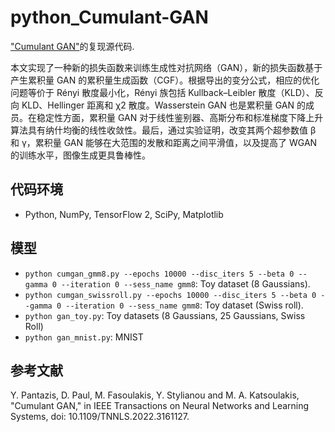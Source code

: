 # python_Cumulant-GAN
["Cumulant GAN"](https://arxiv.org/abs/2006.06625)的复现源代码.

本文实现了一种新的损失函数来训练生成性对抗网络（GAN），新的损失函数基于产生累积量 GAN 的累积量生成函数（CGF）。根据导出的变分公式，相应的优化问题等价于 Rényi 散度最小化，Rényi 族包括 Kullback–Leibler 散度（KLD）、反向 KLD、Hellinger 距离和 χ2 散度。Wasserstein GAN 也是累积量 GAN 的成员。在稳定性方面，累积量 GAN 对于线性鉴别器、高斯分布和标准梯度下降上升算法具有纳什均衡的线性收敛性。最后，通过实验证明，改变其两个超参数值 β 和 γ，累积量 GAN 能够在大范围的发散和距离之间平滑值，以及提高了 WGAN 的训练水平，图像生成更具鲁棒性。


## 代码环境

- Python, NumPy, TensorFlow 2, SciPy, Matplotlib

## 模型

- `python cumgan_gmm8.py --epochs 10000 --disc_iters 5 --beta 0 --gamma 0 --iteration 0 --sess_name gmm8`: Toy dataset (8 Gaussians). 
- `python cumgan_swissroll.py --epochs 10000 --disc_iters 5 --beta 0 --gamma 0 --iteration 0 --sess_name gmm8`: Toy dataset (Swiss roll). 
- `python gan_toy.py`: Toy datasets (8 Gaussians, 25 Gaussians, Swiss Roll)
- `python gan_mnist.py`: MNIST

## 参考文献

Y. Pantazis, D. Paul, M. Fasoulakis, Y. Stylianou and M. A. Katsoulakis, "Cumulant GAN," in IEEE Transactions on Neural Networks and Learning Systems, doi: 10.1109/TNNLS.2022.3161127.
